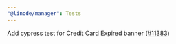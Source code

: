 ```yaml
---
"@linode/manager": Tests
---
```


Add cypress test for Credit Card Expired banner ([#11383](https://github.com/linode/manager/pull/11383))
